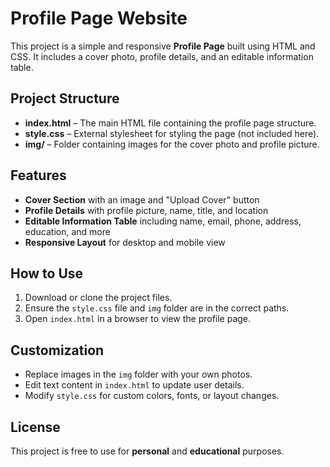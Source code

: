 # Profile Page Website

This project is a simple and responsive **Profile Page** built using HTML and CSS. It includes a cover photo, profile details, and an editable information table.

## Project Structure

- **index.html** – The main HTML file containing the profile page structure.
- **style.css** – External stylesheet for styling the page (not included here).
- **img/** – Folder containing images for the cover photo and profile picture.

## Features

- **Cover Section** with an image and "Upload Cover" button  
- **Profile Details** with profile picture, name, title, and location  
- **Editable Information Table** including name, email, phone, address, education, and more  
- **Responsive Layout** for desktop and mobile view  

## How to Use

1. Download or clone the project files.  
2. Ensure the `style.css` file and `img` folder are in the correct paths.  
3. Open `index.html` in a browser to view the profile page.  

## Customization

- Replace images in the `img` folder with your own photos.  
- Edit text content in `index.html` to update user details.  
- Modify `style.css` for custom colors, fonts, or layout changes.  

## License

This project is free to use for **personal** and **educational** purposes.
